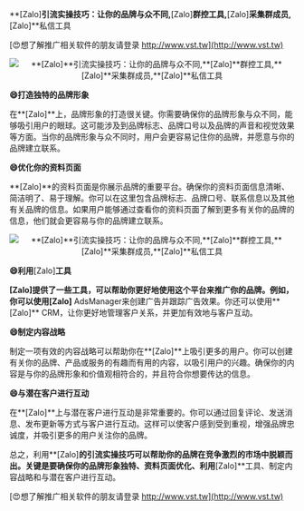 **[Zalo]**引流实操技巧：让你的品牌与众不同,**[Zalo]**群控工具,**[Zalo]**采集群成员,**[Zalo]**私信工具

[😍想了解推广相关软件的朋友请登录 http://www.vst.tw](http://www.vst.tw)

 <center><img src="https://vst.tw/MP4/tuiguang/png/2.png" alt="**[Zalo]**引流实操技巧：让你的品牌与众不同,**[Zalo]**群控工具,**[Zalo]**采集群成员,**[Zalo]**私信工具"></center>

**😄打造独特的品牌形象**

在**[Zalo]**上，品牌形象的打造很关键。你需要确保你的品牌形象与众不同，能够吸引用户的眼球。这可能涉及到品牌标志、品牌口号以及品牌的声音和视觉效果等方面。当你的品牌形象与众不同时，用户会更容易记住你的品牌，并愿意与你的品牌建立联系。

**😄优化你的资料页面**

**[Zalo]**的资料页面是你展示品牌的重要平台。确保你的资料页面信息清晰、简洁明了、易于理解。你可以在这里包含品牌标志、品牌口号、联系信息以及其他有关品牌的信息。如果用户能够通过查看你的资料页面了解到更多有关你的品牌的信息，他们就会更容易与你的品牌建立联系。

 <center><img src="https://vst.tw/MP4/tuiguang/png/1.png" alt="**[Zalo]**引流实操技巧：让你的品牌与众不同,**[Zalo]**群控工具,**[Zalo]**采集群成员,**[Zalo]**私信工具"></center>

**😄利用**[Zalo]**工具**

**[Zalo]**提供了一些工具，可以帮助你更好地使用这个平台来推广你的品牌。例如，你可以使用**[Zalo]** AdsManager来创建广告并跟踪广告效果。你还可以使用**[Zalo]** CRM，让你更好地管理客户关系，并更加有效地与客户互动。

**😄制定内容战略**

制定一项有效的内容战略可以帮助你在**[Zalo]**上吸引更多的用户。你可以创建有关你的品牌、产品或服务的有趣而有用的内容，以吸引用户的兴趣。确保你的内容是与你的品牌形象和价值观相符合的，并且符合你想要传达的信息。

**😄与潜在客户进行互动**

在**[Zalo]**上与潜在客户进行互动是非常重要的。你可以通过回复评论、发送消息、发布更新等方式与客户进行互动。这样可以使客户感到受到重视，增强品牌忠诚度，并吸引更多的用户关注你的品牌。

总之，利用**[Zalo]**的引流实操技巧可以帮助你的品牌在竞争激烈的市场中脱颖而出。关键是要确保你的品牌形象独特、资料页面优化、利用**[Zalo]**工具、制定内容战略和与潜在客户进行互动。

[😍想了解推广相关软件的朋友请登录 http://www.vst.tw](http://www.vst.tw)



